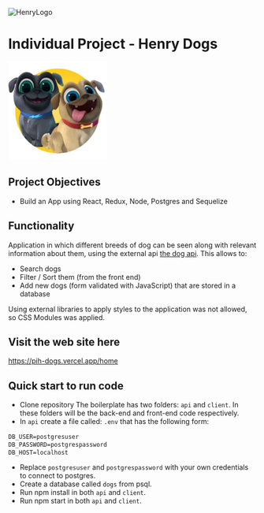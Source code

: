 ![HenryLogo](https://d31uz8lwfmyn8g.cloudfront.net/Assets/logo-henry-white-lg.png)

# Individual Project - Henry Dogs

<img height="200" src="./dog.png" />

## Project Objectives

- Build an App using React, Redux, Node, Postgres and Sequelize

## Functionality

Application in which different breeds of dog can be seen along with relevant information about them, using the external api [the dog api](https://thedogapi.com/). This allows to:

- Search dogs
- Filter / Sort them (from the front end)
- Add new dogs (form validated with JavaScript) that are stored in a database

Using external libraries to apply styles to the application was not allowed, so CSS Modules was applied.

## Visit the web site here

https://pih-dogs.vercel.app/home

## Quick start to run code

- Clone repository
  The boilerplate has two folders: `api` and `client`. In these folders will be the back-end and front-end code respectively.
- In `api` create a file called: `.env` that has the following form:

```send
DB_USER=postgresuser
DB_PASSWORD=postgrespassword
DB_HOST=localhost
```

- Replace `postgresuser` and `postgrespassword` with your own credentials to connect to postgres.
- Create a database called `dogs` from psql.
- Run npm install in both `api` and `client`.
- Run npm start in both `api` and `client`.
